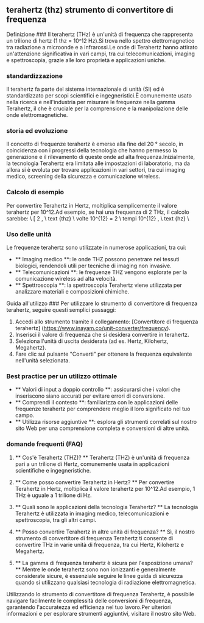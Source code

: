 ## terahertz (thz) strumento di convertitore di frequenza

Definizione ###
Il terahertz (THz) è un'unità di frequenza che rappresenta un trilione di hertz (1 thz = 10^12 Hz).Si trova nello spettro elettromagnetico tra radiazione a microonde e a infrarossi.Le onde di Terahertz hanno attirato un'attenzione significativa in vari campi, tra cui telecomunicazioni, imaging e spettroscopia, grazie alle loro proprietà e applicazioni uniche.

### standardizzazione
Il terahertz fa parte del sistema internazionale di unità (SI) ed è standardizzato per scopi scientifici e ingegneristici.È comunemente usato nella ricerca e nell'industria per misurare le frequenze nella gamma Terahertz, il che è cruciale per la comprensione e la manipolazione delle onde elettromagnetiche.

### storia ed evoluzione
Il concetto di frequenze terahertz è emerso alla fine del 20 ° secolo, in coincidenza con i progressi della tecnologia che hanno permesso la generazione e il rilevamento di queste onde ad alta frequenza.Inizialmente, la tecnologia Terahertz era limitata alle impostazioni di laboratorio, ma da allora si è evoluta per trovare applicazioni in vari settori, tra cui imaging medico, screening della sicurezza e comunicazione wireless.

### Calcolo di esempio
Per convertire Terahertz in Hertz, moltiplica semplicemente il valore terahertz per 10^12.Ad esempio, se hai una frequenza di 2 THz, il calcolo sarebbe:
\ [
2 \, \ text {thz} \ volte 10^{12} = 2 \ tempi 10^{12} \, \ text {hz}
\

### Uso delle unità
Le frequenze terahertz sono utilizzate in numerose applicazioni, tra cui:
- ** Imaging medico **: le onde THZ possono penetrare nei tessuti biologici, rendendoli utili per tecniche di imaging non invasive.
- ** Telecomunicazioni **: le frequenze THZ vengono esplorate per la comunicazione wireless ad alta velocità.
- ** Spettroscopia **: la spettroscopia Terahertz viene utilizzata per analizzare materiali e composizioni chimiche.

Guida all'utilizzo ###
Per utilizzare lo strumento di convertitore di frequenza terahertz, seguire questi semplici passaggi:
1. Accedi allo strumento tramite il collegamento: [Convertitore di frequenza terahertz] (https://www.inayam.co/unit-converter/frequency).
2. Inserisci il valore di frequenza che si desidera convertire in terahertz.
3. Seleziona l'unità di uscita desiderata (ad es. Hertz, Kilohertz, Megahertz).
4. Fare clic sul pulsante "Converti" per ottenere la frequenza equivalente nell'unità selezionata.

### Best practice per un utilizzo ottimale
- ** Valori di input a doppio controllo **: assicurarsi che i valori che inseriscono siano accurati per evitare errori di conversione.
- ** Comprendi il contesto **: familiarizza con le applicazioni delle frequenze terahertz per comprendere meglio il loro significato nel tuo campo.
- ** Utilizza risorse aggiuntive **: esplora gli strumenti correlati sul nostro sito Web per una comprensione completa e conversioni di altre unità.

### domande frequenti (FAQ)

1. ** Cos'è Terahertz (THZ)? **
Terahertz (THZ) è un'unità di frequenza pari a un trilione di Hertz, comunemente usata in applicazioni scientifiche e ingegneristiche.

2. ** Come posso convertire Terahertz in Hertz? **
Per convertire Terahertz in Hertz, moltiplica il valore terahertz per 10^12.Ad esempio, 1 THz è uguale a 1 trilione di Hz.

3. ** Quali sono le applicazioni della tecnologia Terahertz? **
La tecnologia Terahertz è utilizzata in imaging medico, telecomunicazioni e spettroscopia, tra gli altri campi.

4. ** Posso convertire Terahertz in altre unità di frequenza? **
Sì, il nostro strumento di convertitore di frequenza Terahertz ti consente di convertire THz in varie unità di frequenza, tra cui Hertz, Kilohertz e Megahertz.

5. ** La gamma di frequenza terahertz è sicura per l'esposizione umana? **
Mentre le onde terahertz sono non ionizzanti e generalmente considerate sicure, è essenziale seguire le linee guida di sicurezza quando si utilizzano qualsiasi tecnologia di radiazione elettromagnetica.

Utilizzando lo strumento di convertitore di frequenza Terahertz, è possibile navigare facilmente le complessità delle conversioni di frequenza, garantendo l'accuratezza ed efficienza nel tuo lavoro.Per ulteriori informazioni e per esplorare strumenti aggiuntivi, visitare il nostro sito Web.
